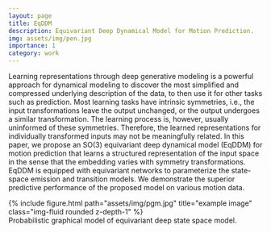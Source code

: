 ```yaml
---
layout: page
title: EqDDM
description: Equivariant Deep Dynamical Model for Motion Prediction.
img: assets/img/pen.jpg
importance: 1
category: work
---
```


Learning representations through deep generative modeling is a powerful approach for dynamical modeling to discover the most simplified and compressed underlying description of the data, to then use it for other tasks such as prediction. Most learning tasks have intrinsic symmetries, i.e., the input transformations leave the output unchanged, or the output undergoes a similar transformation. The learning process is, however, usually uninformed of these symmetries. Therefore, the learned representations for individually transformed inputs may not be meaningfully related. In this paper, we propose an SO(3) equivariant deep dynamical model (EqDDM) for motion prediction that learns a structured representation of the input space in the sense that the embedding varies with symmetry transformations. EqDDM is equipped with equivariant networks to parameterize the state-space emission and transition models. We demonstrate the superior predictive performance of the proposed model on various motion data.

<div class="row">
    <div class="col-sm mt-3 mt-md-0">
        {% include figure.html path="assets/img/pgm.jpg" title="example image" class="img-fluid rounded z-depth-1" %}
    </div>
</div>
<div class="caption">
    Probabilistic graphical model of equivariant deep state space model.
</div>

